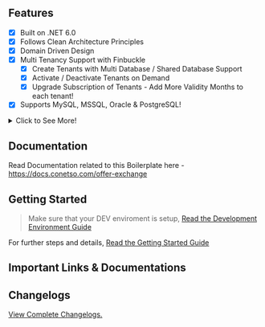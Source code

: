 ## Features

- [x] Built on .NET 6.0
- [x] Follows Clean Architecture Principles
- [x] Domain Driven Design
- [x] Multi Tenancy Support with Finbuckle
  - [x] Create Tenants with Multi Database / Shared Database Support
  - [x] Activate / Deactivate Tenants on Demand
  - [x] Upgrade Subscription of Tenants - Add More Validity Months to each tenant!
- [x] Supports MySQL, MSSQL, Oracle & PostgreSQL!

<details>
  <summary>Click to See More!</summary>

- [x] Uses Entity Framework Core as DB Abstraction
- [x] Flexible Repository Pattern
- [x] Dapper Integration for Optimal Performance
- [x] Serilog Integration with various Sinks - File, SEQ, Kibana
- [x] OpenAPI - Supports Client Service Generation
- [x] Mapster Integration for Quicker Mapping
- [x] API Versioning
- [x] Response Caching - Distributed Caching + REDIS
- [x] Fluent Validations
- [x] Audit Logging
- [x] Advanced User & Role Based Permission Management
- [x] Code Analysis & StyleCop Integration with Rulesets
- [x] JSON Based Localization with Caching
- [x] Hangfire Support - Secured Dashboard
- [x] File Storage Service
- [x] Test Projects
- [x] JWT & Azure AD Authentication
- [x] MediatR - CQRS
- [x] SignalR Notifications
- [x] & Much More
</details>

## Documentation

Read Documentation related to this Boilerplate here - https://docs.conetso.com/offer-exchange

## Getting Started

> Make sure that your DEV enviroment is setup, [Read the Development Environment Guide](https://github.com/snax4a/offer-exchange-webapi/blob/main/DevSetup.md)

For further steps and details, [Read the Getting Started Guide](https://docs.conetso.com/offer-exchange/getting-started/)

## Important Links & Documentations


## Changelogs

[View Complete Changelogs.](https://github.com/snax4a/offer-exchange-webapi/blob/main/Changelogs.md)
